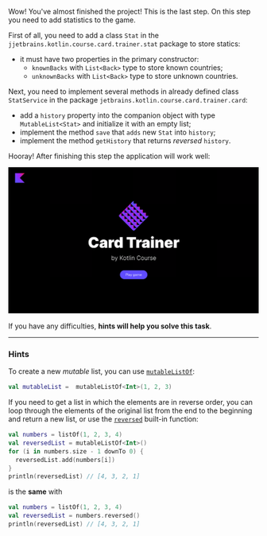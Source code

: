 Wow! You've almost finished the project! This is the last step.
On this step you need to add statistics to the game.

First of all, you need to add a class `Stat` in the `jjetbrains.kotlin.course.card.trainer.stat` package to store statics:

- it must have two properties in the primary constructor:
    - `knownBacks` with `List<Back>` type to store known countries;
    - `unknownBacks` with `List<Back>` type to store unknown countries.

Next, you need to implement several methods in already defined class `StatService` 
in the package `jetbrains.kotlin.course.card.trainer.card`:
- add a `history` property into the companion object with type `MutableList<Stat>` and initialize it with an empty list;
- implement the method `save` that `adds` new `Stat` into `history`;
- implement the method `getHistory` that returns _reversed_ `history`.


Hooray! After finishing this step the application will work well:

![The current state of the application](../../utils/src/main/resources/images/states/cardTrainer/state2.gif)

If you have any difficulties, **hints will help you solve this task**.

----

### Hints

<div class="hint" title="How to create an empty mutable list">

To create a new _mutable_ list, you can use [`mutableListOf`](https://kotlinlang.org/api/latest/jvm/stdlib/kotlin.collections/mutable-list-of.html):

```kotlin
val mutableList =  mutableListOf<Int>(1, 2, 3)
```
</div>

<div class="hint" title="The `reversed` built-in function">

If you need to get a list in which the elements are in reverse order,
you can loop through the elements of the original list from the end to the beginning and
return a new list, or use the [`reversed`](https://kotlinlang.org/api/latest/jvm/stdlib/kotlin.collections/reversed.html) built-in function:

  ```kotlin
  val numbers = listOf(1, 2, 3, 4)
  val reversedList = mutableListOf<Int>()
  for (i in numbers.size - 1 downTo 0) {
    reversedList.add(numbers[i])
  }
  println(reversedList) // [4, 3, 2, 1]
  ```

is the **same** with
  ```kotlin
  val numbers = listOf(1, 2, 3, 4)
  val reversedList = numbers.reversed()
  println(reversedList) // [4, 3, 2, 1]
  ```
</div>
